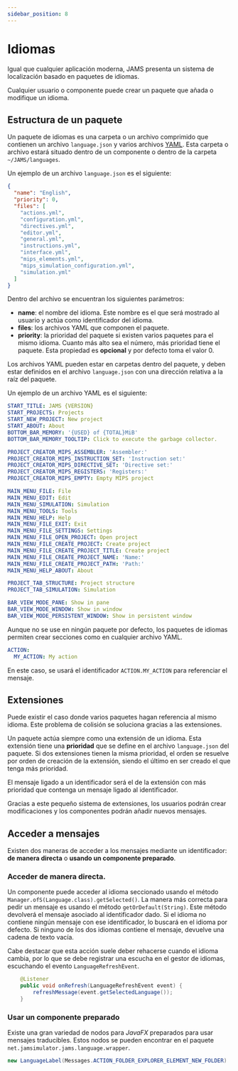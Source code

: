 ```yaml
---
sidebar_position: 8
---
```


# Idiomas

Igual que cualquier aplicación moderna, JAMS presenta un sistema de localización basado en paquetes de idiomas.

Cualquier usuario o componente puede crear un paquete que añada o modifique un idioma.

## Estructura de un paquete

Un paquete de idiomas es una carpeta o un archivo comprimido que contienen un archivo `language.json` y varios archivos
[YAML](https://yaml.org/). Esta carpeta o archivo estará situado dentro de un componente o dentro de la carpeta
`~/JAMS/languages`.

Un ejemplo de un archivo `language.json` es el siguiente:

```json title="language.json"
{
  "name": "English",
  "priority": 0,
  "files": [
    "actions.yml",
    "configuration.yml",
    "directives.yml",
    "editor.yml",
    "general.yml",
    "instructions.yml",
    "interface.yml",
    "mips_elements.yml",
    "mips_simulation_configuration.yml",
    "simulation.yml"
  ]
}
```

Dentro del archivo se encuentran los siguientes parámetros:

- **name**: el nombre del idioma. Este nombre es el que será mostrado al usuario y actúa como identificador del idioma.
- **files**: los archivos YAML que componen el paquete.
- **priority**: la prioridad del paquete si existen varios paquetes para el mismo idioma. Cuanto más alto sea el número,
  más prioridad tiene el paquete. Esta propiedad es **opcional** y por defecto toma el valor 0.

Los archivos YAML pueden estar en carpetas dentro del paquete, y deben estar definidos en el archivo `language.json`
con una dirección relativa a la raíz del paquete.

Un ejemplo de un archivo YAML es el siguiente:

```yaml title="interface.yml"
START_TITLE: JAMS {VERSION}
START_PROJECTS: Projects
START_NEW_PROJECT: New project
START_ABOUT: About
BOTTOM_BAR_MEMORY: '{USED} of {TOTAL}MiB'
BOTTOM_BAR_MEMORY_TOOLTIP: Click to execute the garbage collector.

PROJECT_CREATOR_MIPS_ASSEMBLER: 'Assembler:'
PROJECT_CREATOR_MIPS_INSTRUCTION_SET: 'Instruction set:'
PROJECT_CREATOR_MIPS_DIRECTIVE_SET: 'Directive set:'
PROJECT_CREATOR_MIPS_REGISTERS: 'Registers:'
PROJECT_CREATOR_MIPS_EMPTY: Empty MIPS project

MAIN_MENU_FILE: File
MAIN_MENU_EDIT: Edit
MAIN_MENU_SIMULATION: Simulation
MAIN_MENU_TOOLS: Tools
MAIN_MENU_HELP: Help
MAIN_MENU_FILE_EXIT: Exit
MAIN_MENU_FILE_SETTINGS: Settings
MAIN_MENU_FILE_OPEN_PROJECT: Open project
MAIN_MENU_FILE_CREATE_PROJECT: Create project
MAIN_MENU_FILE_CREATE_PROJECT_TITLE: Create project
MAIN_MENU_FILE_CREATE_PROJECT_NAME: 'Name:'
MAIN_MENU_FILE_CREATE_PROJECT_PATH: 'Path:'
MAIN_MENU_HELP_ABOUT: About

PROJECT_TAB_STRUCTURE: Project structure
PROJECT_TAB_SIMULATION: Simulation

BAR_VIEW_MODE_PANE: Show in pane
BAR_VIEW_MODE_WINDOW: Show in window
BAR_VIEW_MODE_PERSISTENT_WINDOW: Show in persistent window
```

Aunque no se use en ningún paquete por defecto, los paquetes de idiomas permiten crear secciones como en cualquier
archivo YAML.

```yaml
ACTION:
  MY_ACTION: My action
```

En este caso, se usará el identificador `ACTION.MY_ACTION` para referenciar el mensaje.

## Extensiones

Puede existir el caso donde varios paquetes hagan referencia al mismo idioma. Este problema de colisión se soluciona
gracias a las extensiones.

Un paquete actúa siempre como una extensión de un idioma. Esta extensión tiene una **prioridad** que se define en el
archivo `language.json` del paquete. Si dos extensiones tienen la misma prioridad, el orden se resuelve por orden de
creación de la extensión, siendo el último en ser creado el que tenga más prioridad.

El mensaje ligado a un identificador será el de la extensión con más prioridad que contenga un mensaje ligado al
identificador.

Gracias a este pequeño sistema de extensiones, los usuarios podrán crear modificaciones y los componentes podrán añadir
nuevos mensajes.

## Acceder a mensajes

Existen dos maneras de acceder a los mensajes mediante un identificador: **de manera directa** o **usando un componente
preparado**.

### Acceder de manera directa.

Un componente puede acceder al idioma seccionado usando el método `Manager.ofS(Language.class).getSelected()`. La
manera más correcta para pedir un mensaje es usando el método `getOrDefault(String)`. Este método devolverá el mensaje
asociado al identificador dado. Si el idioma no contiene ningún mensaje con ese identificador, lo buscará en el idioma
por defecto. Si ninguno de los dos idiomas contiene el mensaje, devuelve una cadena de texto vacía.

Cabe destacar que esta acción suele deber rehacerse cuando el idioma cambia, por lo que se debe registrar una escucha en
el gestor de idiomas, escuchando el evento `LanguageRefreshEvent`.

```java
    @Listener
    public void onRefresh(LanguageRefreshEvent event) {
        refreshMessage(event.getSelectedLanguage());
    }
```

### Usar un componente preparado

Existe una gran variedad de nodos para *JavaFX* preparados para usar mensajes traducibles. Estos nodos se pueden
encontrar en el paquete `net.jamsimulator.jams.language.wrapper`.

```java
new LanguageLabel(Messages.ACTION_FOLDER_EXPLORER_ELEMENT_NEW_FOLDER)
```